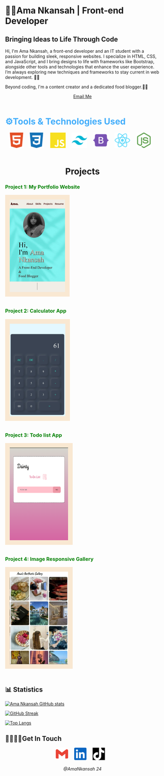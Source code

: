 <h1> 👩‍💻Ama Nkansah | Front-end Developer</h1> 
<h2>Bringing Ideas to Life Through Code</h2>

<p>Hi, I'm Ama Nkansah, a front-end developer and an IT student with a passion for building sleek, responsive websites. I specialize in HTML, CSS, and JavaScript, and I bring designs to life with frameworks like Bootstrap, alongside other tools and technologies that enhance the user experience. I’m always exploring new techniques and frameworks to stay current in web development. 👩‍💻</p>

<p>Beyond coding, I'm a content creator and a dedicated food blogger.🥗🎥 </p>

<div align ="center">
<a href="mailto:amankansahstate@gmail.com">Email Me</a>
</div>
<br/>

<h1 style="color:#44aefb"> ⚙️Tools & Technologies Used</h1>

<div style="display:flex; justify-content:center; gap:5px; align-items:center;">
<a href="https://developer.mozilla.org/en-US/docs/Web/HTML" target="_blank" rel="noreferrer">
<img height="50px"  alt="html svg"  style="padding-right:10px;" src="./img/html5-color.svg">
</a>

<a href="https://www.w3schools.com/Css/" target="_blank" rel="noreferrer">
<img height="50px"  alt="css svg" style="padding-right:15px;" src="./img/css3-color.svg">
</a>

<a href="https://developer.mozilla.org/en-US/docs/Web/JavaScript" target="_blank" rel="noreferrer">
<img height="50px"  alt="js svg" style="padding-right:15px;" src="./img/javascript-color.svg">
</a>

<a href="https://tailwindcss.com/" target="_blank" rel="noreferrer">
<img height="50px"  alt="tailwind svg" style="padding-right:15px;" src="./img/tailwindcss-color.svg">
</a>

<a href="https://getbootstrap.com/" target="_blank" rel="noreferrer">
<img height="50px"  alt="bootstrap svg" style="padding-right:15px;" src="./img/bootstrap-color.svg">
</a>

<a href="https://react.dev/" target="_blank" rel="noreferrer">
<img height="50px"  alt="react svg"  style="padding-right:15px;" src="./img/react-color.svg">
</a>

<a href="https://nodejs.org/en" target="_blank" rel="noreferrer">
<img height="50px"  alt="node.js svg" style="padding-right:15px;" src="./img/nodedotjs-color.svg">
</a>
</div>

<br/>
<h1 align="center">Projects</h1>


<h3>
<a href="https://ama-nkansah.github.io/GO2COD_WD_05/" target="_blank" style="text-decoration:none; color:green;">Project 1: My Portfolio Website</a>
</h3>
<img src="./img/my portfolio img.png" height="300px" style="border:15px solid  #F9E8D2; margin-bottom:10px;">

<h3>
<a href="https://ama-nkansah.github.io/GO2COD_WD_03/" target="_blank" style="text-decoration:none; color:green;">Project 2: Calculator App</a>
</h3>
<img src="./img/calculator img.png" height="300px" style="border:15px solid #F9E8D2; margin-bottom:10px;">

<h3>
<a href="https://ama-nkansah.github.io/GO2COD_WD_01/" target="_blank" style="text-decoration:none; color:green;">
Project 3: Todo list App</a>
</h3>
<img src="./img/todolist img.png"  width="190px" height="300px" style="border:15px solid #F9E8D2; margin-bottom:10px;">

<h3>
<a href="https://ama-nkansah.github.io/GO2COD_WD_04/" target="_blank" style="text-decoration:none; color:green;">Project 4: Image Responsive Gallery</a>
</h3>
<img src="./img/image gallery img.png" height="300px"  width="190px" style="border:15px solid #F9E8D2; margin-bottom:20px;">



<h2>📊 Statistics</h2>

[![Ama Nkansah GitHub stats](https://github-readme-stats.vercel.app/api?username=Ama-Nkansah)](https://github.com/Ama-Nkansah)

[![GitHub Streak](https://streak-stats.demolab.com/?user=Ama-Nkansah)](https://git.io/streak-stats)

[![Top Langs](https://github-readme-stats.vercel.app/api/top-langs/?username=Ama-Nkansah)](https://github.com/Ama-Nkansah)

<h2>🫱🏾‍🫲🏾Get In Touch</h2>

<div style="display:flex; justify-content:center; gap:5px; align-items:center;">
<a href="mailto:amankansahstate@gmail.com" target="_blank" rel="noreferrer">
<img height="40px"  alt="mail svg"  style="padding-right:15px; display:block" src="./img/gmail-color.svg">
</a>

<a href="https://www.linkedin.com/in/ama-nkansah-akuoko/" target="_blank" rel="noreferrer">
<img height="40px"  alt="linkedin svg"  style="padding-right:15px; display:block" src="./img/linkedin-color.svg">
</a>

<a href="http://www.tiktok.com/@yendidiwithama" target="_blank" rel="noreferrer">
<img height="40px"  src="./img/tiktok-color.svg" style="filter: invert(1) brightness(2); padding-right:15px; display:block" alt="TikTok Icon">
</a>
</div>

<h6 align="center">@AmaNkansah 24</h6>

